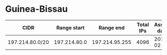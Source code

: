 # Guinea-Bissau

CIDR               | Range start     | Range end       | Total IPs  | Assign date | Owner
------------------ | --------------- | --------------- | ---------- | ----------- | -----
197.214.80.0/20    | 197.214.80.0    | 197.214.95.255  | 4096       | 2013-02-15  | 
